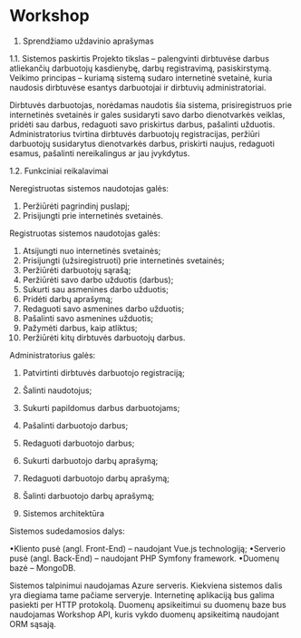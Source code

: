 # Workshop

1. Sprendžiamo uždavinio aprašymas
   
1.1. Sistemos paskirtis
  Projekto tikslas – palengvinti dirbtuvėse darbus atliekančių darbuotojų kasdienybę, darbų registravimą, pasiskirstymą.
  Veikimo principas – kuriamą sistemą sudaro internetinė svetainė, kuria naudosis dirbtuvėse esantys darbuotojai ir dirbtuvių administratoriai.

  Dirbtuvės darbuotojas, norėdamas naudotis šia sistema, prisiregistruos prie internetinės svetainės ir gales susidaryti savo darbo dienotvarkės veiklas,     pridėti sau darbus, redaguoti savo priskirtus darbus, pašalinti užduotis. Administratorius tvirtina dirbtuvės darbuotojų registracijas, peržiūri darbuotojų susidarytus dienotvarkės darbus, priskirti naujus, redaguoti esamus, pašalinti nereikalingus ar jau įvykdytus.
  
1.2. Funkciniai reikalavimai

Neregistruotas sistemos naudotojas galės:

1. Peržiūrėti pagrindinį puslapį;
2. Prisijungti prie internetinės svetainės.
   
Registruotas sistemos naudotojas galės:

1. Atsijungti nuo internetinės svetainės;
2. Prisijungti (užsiregistruoti) prie internetinės svetainės;
3. Peržiūrėti darbuotojų sąrašą;
4. Peržiūrėti savo darbo užduotis (darbus);
5. Sukurti sau asmenines darbo užduotis;
6. Pridėti darbų aprašymą;
7. Redaguoti savo asmenines darbo užduotis;
8. Pašalinti savo asmenines užduotis;
9. Pažymėti darbus, kaip atliktus;
10. Peržiūrėti kitų dirbtuvės darbuotojų darbus.
    
Administratorius galės:

1. Patvirtinti dirbtuvės darbuotojo registraciją;
2. Šalinti naudotojus;
3. Sukurti papildomus darbus darbuotojams;
4. Pašalinti darbuotojo darbus;
5. Redaguoti darbuotojo darbus;
6. Sukurti darbuotojo darbų aprašymą;
7. Redaguoti darbuotojo darbų aprašymą;
8. Šalinti darbuotojo darbų aprašymą;

2. Sistemos architektūra
   
Sistemos sudedamosios dalys:

  •Kliento pusė (angl. Front-End) – naudojant Vue.js technologiją;
  •Serverio pusė (angl. Back-End) – naudojant PHP Symfony framework.
  •Duomenų bazė – MongoDB.
  
Sistemos talpinimui naudojamas Azure serveris. Kiekviena sistemos dalis yra diegiama tame pačiame serveryje. Internetinę aplikaciją bus galima pasiekti per HTTP protokolą. Duomenų apsikeitimui su duomenų baze bus naudojamas Workshop API, kuris vykdo duomenų apsikeitimą naudojant ORM sąsają.
